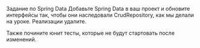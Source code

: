 Задание по Spring Data
Добавьте Spring Data в ваш проект и обновите интерфейсы так, чтобы они наследовали CrudRepository, как мы делали на уроке. Реализации удалите.



Также почините юнит тесты, которые не будут стартовать после изменений.
